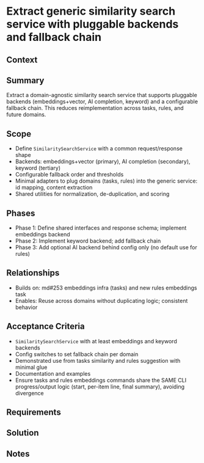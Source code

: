# Extract generic similarity search service with pluggable backends and fallback chain

## Context

## Summary
Extract a domain-agnostic similarity search service that supports pluggable backends (embeddings+vector, AI completion, keyword) and a configurable fallback chain. This reduces reimplementation across tasks, rules, and future domains.

## Scope
- Define `SimilaritySearchService` with a common request/response shape
- Backends: embeddings+vector (primary), AI completion (secondary), keyword (tertiary)
- Configurable fallback order and thresholds
- Minimal adapters to plug domains (tasks, rules) into the generic service: id mapping, content extraction
- Shared utilities for normalization, de-duplication, and scoring

## Phases
- Phase 1: Define shared interfaces and response schema; implement embeddings backend
- Phase 2: Implement keyword backend; add fallback chain
- Phase 3: Add optional AI backend behind config only (no default use for rules)

## Relationships
- Builds on: md#253 embeddings infra (tasks) and new rules embeddings task
- Enables: Reuse across domains without duplicating logic; consistent behavior

## Acceptance Criteria
- `SimilaritySearchService` with at least embeddings and keyword backends
- Config switches to set fallback chain per domain
- Demonstrated use from tasks similarity and rules suggestion with minimal glue
- Documentation and examples
 - Ensure tasks and rules embeddings commands share the SAME CLI progress/output logic (start, per-item line, final summary), avoiding divergence

## Requirements

## Solution

## Notes
